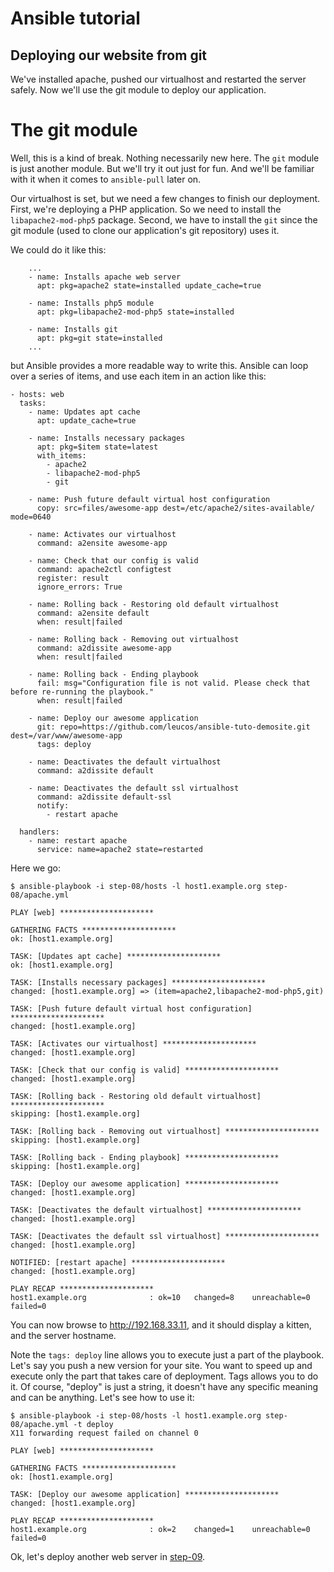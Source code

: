 Ansible tutorial
================

Deploying our website from git
------------------------------

We've installed apache, pushed our virtualhost and restarted the server safely.
Now we'll use the git module to deploy our application.

# The git module

Well, this is a kind of break. Nothing necessarily new here. The `git` module is 
just another module. But we'll try it out just for fun. And we'll be familiar with 
it when it comes to `ansible-pull` later on.

Our virtualhost is set, but we need a few changes to finish our deployment.
First, we're deploying a PHP application. So we need to install the
`libapache2-mod-php5` package. Second, we have to install the `git` since the
git module (used to clone our application's git repository) uses it.

We could do it like this:

        ...
        - name: Installs apache web server
          apt: pkg=apache2 state=installed update_cache=true

        - name: Installs php5 module
          apt: pkg=libapache2-mod-php5 state=installed

        - name: Installs git
          apt: pkg=git state=installed
        ...

but Ansible provides a more readable way to write this. Ansible can loop over a series 
of items, and use each item in an action like this:


    - hosts: web
      tasks:
        - name: Updates apt cache
          apt: update_cache=true

        - name: Installs necessary packages
          apt: pkg=$item state=latest 
          with_items:
            - apache2
            - libapache2-mod-php5
            - git

        - name: Push future default virtual host configuration
          copy: src=files/awesome-app dest=/etc/apache2/sites-available/ mode=0640

        - name: Activates our virtualhost
          command: a2ensite awesome-app

        - name: Check that our config is valid
          command: apache2ctl configtest
          register: result
          ignore_errors: True

        - name: Rolling back - Restoring old default virtualhost
          command: a2ensite default
          when: result|failed

        - name: Rolling back - Removing out virtualhost
          command: a2dissite awesome-app
          when: result|failed

        - name: Rolling back - Ending playbook
          fail: msg="Configuration file is not valid. Please check that before re-running the playbook."
          when: result|failed

        - name: Deploy our awesome application
          git: repo=https://github.com/leucos/ansible-tuto-demosite.git dest=/var/www/awesome-app
          tags: deploy

        - name: Deactivates the default virtualhost
          command: a2dissite default

        - name: Deactivates the default ssl virtualhost
          command: a2dissite default-ssl
          notify:
            - restart apache

      handlers:
        - name: restart apache
          service: name=apache2 state=restarted


Here we go:

    $ ansible-playbook -i step-08/hosts -l host1.example.org step-08/apache.yml

    PLAY [web] ********************* 

    GATHERING FACTS ********************* 
    ok: [host1.example.org]

    TASK: [Updates apt cache] ********************* 
    ok: [host1.example.org]

    TASK: [Installs necessary packages] ********************* 
    changed: [host1.example.org] => (item=apache2,libapache2-mod-php5,git)

    TASK: [Push future default virtual host configuration] ********************* 
    changed: [host1.example.org]

    TASK: [Activates our virtualhost] ********************* 
    changed: [host1.example.org]

    TASK: [Check that our config is valid] ********************* 
    changed: [host1.example.org]

    TASK: [Rolling back - Restoring old default virtualhost] ********************* 
    skipping: [host1.example.org]

    TASK: [Rolling back - Removing out virtualhost] ********************* 
    skipping: [host1.example.org]

    TASK: [Rolling back - Ending playbook] ********************* 
    skipping: [host1.example.org]

    TASK: [Deploy our awesome application] ********************* 
    changed: [host1.example.org]

    TASK: [Deactivates the default virtualhost] ********************* 
    changed: [host1.example.org]

    TASK: [Deactivates the default ssl virtualhost] ********************* 
    changed: [host1.example.org]

    NOTIFIED: [restart apache] ********************* 
    changed: [host1.example.org]

    PLAY RECAP ********************* 
    host1.example.org              : ok=10   changed=8    unreachable=0    failed=0    

You can now browse to http://192.168.33.11, and it should display a
kitten, and the server hostname.

Note the `tags: deploy` line allows you to execute just a part of the playbook. 
Let's say you push a new version for your site. You want to speed up and execute 
only the part that takes care of deployment. Tags allows you to do it.
Of course, "deploy" is just a string, it doesn't have any specific
meaning and can be anything. Let's see how to use it:

    $ ansible-playbook -i step-08/hosts -l host1.example.org step-08/apache.yml -t deploy 
    X11 forwarding request failed on channel 0

    PLAY [web] ********************* 

    GATHERING FACTS ********************* 
    ok: [host1.example.org]

    TASK: [Deploy our awesome application] ********************* 
    changed: [host1.example.org]

    PLAY RECAP ********************* 
    host1.example.org              : ok=2    changed=1    unreachable=0    failed=0    

Ok, let's deploy another web server in [step-09](https://github.com/leucos/ansible-tuto/tree/master/step-09).
